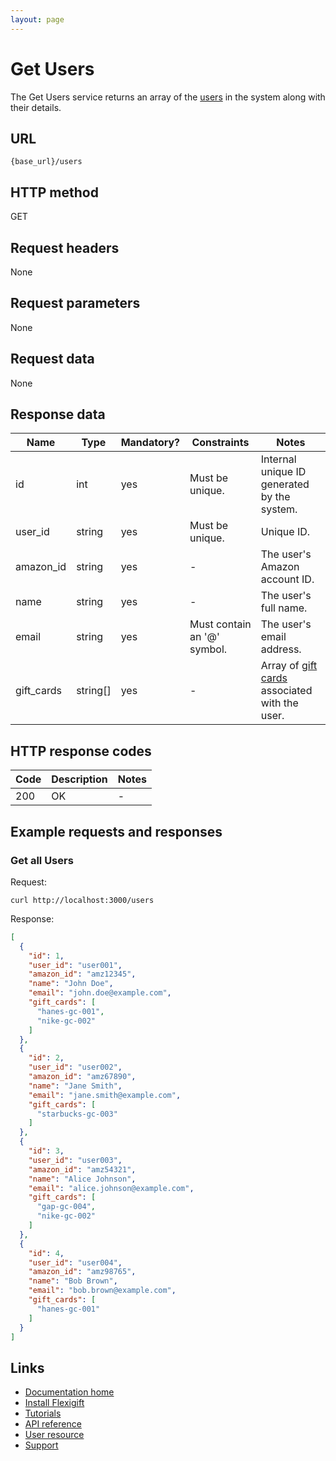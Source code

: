 ```yaml
---
layout: page
---
```


# Get Users

The Get Users service returns an array of the [users](index.md) in the system along with their details.

## URL

```shell
{base_url}/users
```

## HTTP method

GET

## Request headers

None

## Request parameters

None

## Request data

None

## Response data

| Name           | Type          | Mandatory? | Constraints     | Notes |
| -------------  | ------------- | ---        | ---             | ---   |
| id             | int           | yes        | Must be unique. | Internal unique ID generated by the system. |
| user_id        | string        | yes        | Must be unique. | Unique ID.                      |
| amazon_id      | string        | yes        | -               | The user's Amazon account ID.   |
| name           | string        | yes        | -               | The user's full name.           |
| email          | string        | yes        | Must contain an '@' symbol. | The user's email address. |
| gift_cards     | string[]      | yes        | -               | Array of [gift cards](../gift-cards/index.md) associated with the user. |

## HTTP response codes

| Code          | Description   | Notes |
| ------------- | ------------- | ---   |
| 200           | OK            | -     |

## Example requests and responses

### Get all Users

Request:

```shell
curl http://localhost:3000/users
```

Response:

```json
[
  {
    "id": 1,
    "user_id": "user001",
    "amazon_id": "amz12345",
    "name": "John Doe",
    "email": "john.doe@example.com",
    "gift_cards": [
      "hanes-gc-001",
      "nike-gc-002"
    ]
  },
  {
    "id": 2,
    "user_id": "user002",
    "amazon_id": "amz67890",
    "name": "Jane Smith",
    "email": "jane.smith@example.com",
    "gift_cards": [
      "starbucks-gc-003"
    ]
  },
  {
    "id": 3,
    "user_id": "user003",
    "amazon_id": "amz54321",
    "name": "Alice Johnson",
    "email": "alice.johnson@example.com",
    "gift_cards": [
      "gap-gc-004",
      "nike-gc-002"
    ]
  },
  {
    "id": 4,
    "user_id": "user004",
    "amazon_id": "amz98765",
    "name": "Bob Brown",
    "email": "bob.brown@example.com",
    "gift_cards": [
      "hanes-gc-001"
    ]
  }
]
```

## Links

* [Documentation home](../../index.md)
* [Install Flexigift](../../setup.md)
* [Tutorials](../../tutorials/index.md)
* [API reference](../../api/index.md)
* [User resource](index.md)
* [Support](mailto:support@example.com)